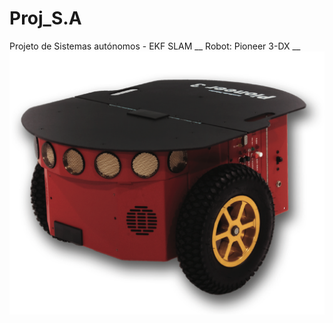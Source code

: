 # Proj_S.A
Projeto de Sistemas autónomos - EKF SLAM __
Robot: Pioneer 3-DX __
![alt text](https://github.com/pedroalopes3/Proj_S.A/blob/main/Pioneer_3-DX.jpg?raw=true)
